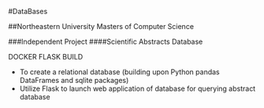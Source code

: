 #DataBases


##Northeastern University Masters of Computer Science


###Independent Project
####Scientific Abstracts Database

DOCKER FLASK BUILD
- To create a relational database (building upon Python pandas DataFrames and sqlite packages)
- Utilize Flask to launch web application of database for querying abstract database
